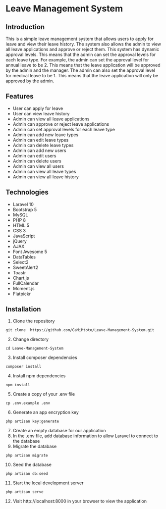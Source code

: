 # Leave Management System

## Introduction

This is a simple leave management system that allows users to apply for leave and view their leave history. The system
also allows the admin to view all leave applications and approve or reject them.
This system has dynamic approval levels. This means that the admin can set the approval levels for each leave type. For
example, the admin can set the approval level for annual leave to be 2. This means that the leave application will be
approved by the admin and the manager. The admin can also set the approval level for medical leave to be 1. This means
that the leave application will only be approved by the admin.

## Features

- User can apply for leave
- User can view leave history
- Admin can view all leave applications
- Admin can approve or reject leave applications
- Admin can set approval levels for each leave type
- Admin can add new leave types
- Admin can edit leave types
- Admin can delete leave types
- Admin can add new users
- Admin can edit users
- Admin can delete users
- Admin can view all users
- Admin can view all leave types
- Admin can view all leave history

## Technologies

- Laravel 10
- Bootstrap 5
- MySQL
- PHP 8
- HTML 5
- CSS 3
- JavaScript
- jQuery
- AJAX
- Font Awesome 5
- DataTables
- Select2
- SweetAlert2
- Toastr
- Chart.js
- FullCalendar
- Moment.js
- Flatpickr

## Installation

1. Clone the repository

```
git clone  https://github.com/CaMiMtoto/Leave-Management-System.git
```

2. Change directory

```
cd Leave-Management-System
```

3. Install composer dependencies

```
composer install
```

4. Install npm dependencies

```
npm install
```

5. Create a copy of your .env file

```
cp .env.example .env
```

6. Generate an app encryption key

```
php artisan key:generate
```

7. Create an empty database for our application
8. In the .env file, add database information to allow Laravel to connect to the database
9. Migrate the database

```
php artisan migrate
```

10. Seed the database

```
php artisan db:seed
```

11. Start the local development server

```
php artisan serve
```

12. Visit http://localhost:8000 in your browser to view the application

